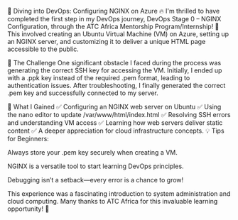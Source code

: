 🚀 Diving into DevOps: Configuring NGINX on Azure 🔥 I'm thrilled to have completed the first step in my DevOps journey, DevOps Stage 0 – NGINX Configuration, through the ATC Africa Mentorship Program/Internship! 🎉 This involved creating an Ubuntu Virtual Machine (VM) on Azure, setting up an NGINX server, and customizing it to deliver a unique HTML page accessible to the public.

🔹 The Challenge One significant obstacle I faced during the process was generating the correct SSH key for accessing the VM. Initially, I ended up with a .ppk key instead of the required .pem format, leading to authentication issues. After troubleshooting, I finally generated the correct .pem key and successfully connected to my server.

🔹 What I Gained ✅ Configuring an NGINX web server on Ubuntu ✅ Using the nano editor to update /var/www/html/index.html ✅ Resolving SSH errors and understanding VM access ✅ Learning how web servers deliver static content ✅ A deeper appreciation for cloud infrastructure concepts.
💡 Tips for Beginners:

Always store your .pem key securely when creating a VM.

NGINX is a versatile tool to start learning DevOps principles.

Debugging isn’t a setback—every error is a chance to grow!

This experience was a fascinating introduction to system administration and cloud computing. Many thanks to ATC Africa for this invaluable learning opportunity! 🙌
